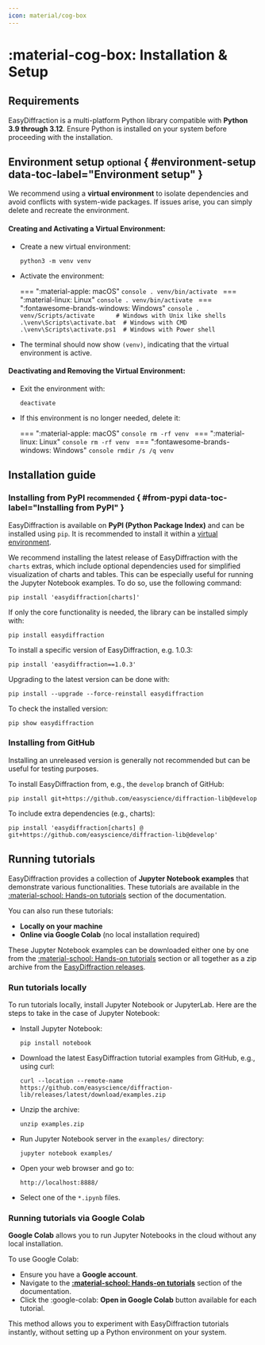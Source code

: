 ```yaml
---
icon: material/cog-box
---
```


# :material-cog-box: Installation & Setup

## Requirements

EasyDiffraction is a multi-platform Python library compatible with **Python
3.9 through 3.12**. Ensure Python is installed
on your system before proceeding with the installation.

## Environment setup <small>optional</small> { #environment-setup data-toc-label="Environment setup" }

We recommend using a **virtual environment** to isolate dependencies and avoid
conflicts with system-wide packages. If issues arise, you can simply delete and
recreate the environment.

#### Creating and Activating a Virtual Environment:

- Create a new virtual environment:
  ```console
  python3 -m venv venv
  ```
<!-- prettier-ignore-start -->
- Activate the environment:

    === ":material-apple: macOS"
        ```console
        . venv/bin/activate
        ```
    === ":material-linux: Linux"
        ```console
        . venv/bin/activate
        ```
    === ":fontawesome-brands-windows: Windows"
        ```console
        . venv/Scripts/activate      # Windows with Unix like shells
        .\venv\Scripts\activate.bat  # Windows with CMD
        .\venv\Scripts\activate.ps1  # Windows with Power shell
        ```
<!-- prettier-ignore-end -->
- The terminal should now show `(venv)`, indicating that the virtual
  environment is active.

#### Deactivating and Removing the Virtual Environment:

- Exit the environment with:
  ```console
  deactivate
  ```
<!-- prettier-ignore-start -->
- If this environment is no longer needed, delete it:

    === ":material-apple: macOS"
        ```console
        rm -rf venv
        ```
    === ":material-linux: Linux"
        ```console
        rm -rf venv
        ```
    === ":fontawesome-brands-windows: Windows"
        ```console
        rmdir /s /q venv
        ```
<!-- prettier-ignore-end -->

## Installation guide

### Installing from PyPI <small>recommended</small> { #from-pypi data-toc-label="Installing from PyPI" }

EasyDiffraction is available on **PyPI (Python Package Index)** and
can be installed using `pip`. It is recommended to install it within a
[virtual environment](#environment-setup).

We recommend installing the latest release of EasyDiffraction with the
`charts` extras, which include optional dependencies used for simplified
visualization of charts and tables. This can be especially useful for running
the Jupyter Notebook examples. To do so, use the following command:

```console
pip install 'easydiffraction[charts]'
```

If only the core functionality is needed, the library can be installed simply
with:

```console
pip install easydiffraction
```

To install a specific version of EasyDiffraction, e.g. 1.0.3:

```console
pip install 'easydiffraction==1.0.3'
```

Upgrading to the latest version can be done with:

```console
pip install --upgrade --force-reinstall easydiffraction
```

To check the installed version:

```console
pip show easydiffraction
```

### Installing from GitHub

Installing an unreleased version is generally not recommended but can be useful
for testing purposes.

To install EasyDiffraction from, e.g., the `develop` branch of GitHub:

```console
pip install git+https://github.com/easyscience/diffraction-lib@develop
```

To include extra dependencies (e.g., charts):

```console
pip install 'easydiffraction[charts] @ git+https://github.com/easyscience/diffraction-lib@develop'
```

## Running tutorials

EasyDiffraction provides a collection of **Jupyter Notebook examples** that
demonstrate various functionalities. These tutorials are available in the
[:material-school: Hands-on tutorials](../tutorials/index.md) section of the
documentation.

You can also run these tutorials:

- **Locally on your machine**
- **Online via Google Colab** (no local installation required)

These Jupyter Notebook examples can be downloaded either one by one from the
[:material-school: Hands-on tutorials](../tutorials/index.md) section or all
together as a zip archive from the
[EasyDiffraction releases](https://github.com/easyscience/diffraction-lib/releases/latest).

### Run tutorials locally

To run tutorials locally, install Jupyter Notebook or JupyterLab.
Here are the steps to take in the case of Jupyter Notebook:

- Install Jupyter Notebook:
  ```console
  pip install notebook
  ```
- Download the latest EasyDiffraction tutorial examples from GitHub, e.g.,
  using curl:
  ```console
  curl --location --remote-name https://github.com/easyscience/diffraction-lib/releases/latest/download/examples.zip
  ```
- Unzip the archive:
  ```console
  unzip examples.zip
  ```
- Run Jupyter Notebook server in the `examples/` directory:
  ```console
  jupyter notebook examples/
  ```
- Open your web browser and go to:
  ```console
  http://localhost:8888/
  ```
- Select one of the `*.ipynb` files.

### Running tutorials via Google Colab

**Google Colab** allows you to run Jupyter Notebooks in the cloud without any
local installation.

To use Google Colab:

- Ensure you have a **Google account**.
- Navigate to the
  **[:material-school: Hands-on tutorials](../tutorials/index.md)** section of
  the documentation.
- Click the :google-colab: **Open in Google Colab** button available for each
  tutorial.

This method allows you to experiment with EasyDiffraction tutorials
instantly, without setting up a Python environment on your system.

